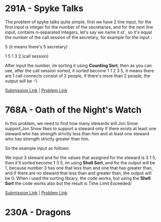 # 291A - Spyke Talks

The problem of spyke talks quite simple, first we have 2 line input, for the first input is integer for the number of the secretaries,
and for the next line input, contains n-separated integers, let's say we name it _id_ , so it's equal the number of the call session of
the secretary, for example for the input :

5 (it means there's 5 secretary)

1 5 1 3 2 (call session)

After input the number, im sorting it using **Counting Sort**, then as you can see, after the call session sorted, it sorted become 1 1 2 3 5,
it means there are 1 call connects consist of 2 people, if there's more than 2 people, the output will be -1.

[Submission Link](http://codeforces.com/contest/291/submission/42599409) | [Problem Link](http://codeforces.com/problemset/problem/291/A)

# 768A - Oath of the Night's Watch

In this problem, we need to find how many stewards will Jon Snow support,Jon Snow likes to support a steward only if there exists 
at least one steward who has strength strictly less than him and at least one steward who has strength strictly greater than him.

So the example input as follows:

We input 3 steward and for the values that assigned for the steward is 3 1 5, then it'll sorted become 1 3 5, im using **Shell Sort**,
and for the output will be 1, because number 3 has one that less than and one that has greater than, and if there are no steward that
less than and greater than, the output will be 0. When i used the sorting library, the code works, but using the **Shell Sort** the code works also but the result is Time Limit Exceeded/

[Submission Link](http://codeforces.com/contest/768/submission/42598535) | [Problem Link](http://codeforces.com/problemset/problem/768/A)

# 230A - Dragons
